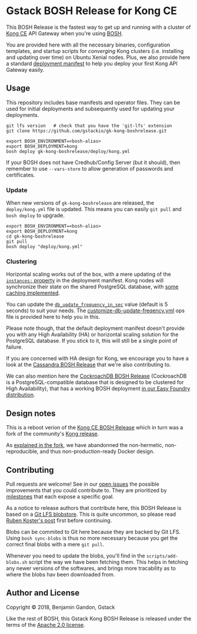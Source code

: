 # Gstack BOSH Release for Kong CE

This BOSH Release is the fastest way to get up and running with a cluster of
[Kong CE][kong_ce] API Gateway when you're using [BOSH][bosh_io].

You are provided here with all the necessary binaries, configuration
templates, and startup scripts for _converging_ Kong clusters (i.e. installing
and updating over time) on Ubuntu Xenial nodes. Plus, we also provide here a
standard [deployment manifest][depl_manifest] to help you deploy your first
Kong API Gateway easily.

[bosh_io]: https://bosh.io/
[kong_ce]: https://konghq.com/kong-community-edition/
[depl_manifest]: ./deploy/kong.yml



## Usage

This repository includes base manifests and operator files. They can be used
for initial deployments and subsequently used for updating your deployments.

```
git lfs version   # check that you have the 'git-lfs' extension
git clone https://github.com/gstackio/gk-kong-boshrelease.git

export BOSH_ENVIRONMENT=<bosh-alias>
export BOSH_DEPLOYMENT=kong
bosh deploy gk-kong-boshrelease/deploy/kong.yml
```

If your BOSH does not have Credhub/Config Server (but it should), then
remember to use `--vars-store` to allow generation of passwords and
certificates.



### Update

When new versions of `gk-kong-boshrelease` are released, the `deploy/kong.yml`
file is updated. This means you can easily `git pull` and `bosh deploy` to
upgrade.

```
export BOSH_ENVIRONMENT=<bosh-alias>
export BOSH_DEPLOYMENT=kong
cd gk-kong-boshrelease
git pull
bosh deploy "deploy/kong.yml"
```



### Clustering

Horizontal scaling works out of the box, with a mere updating of the
[`instances:` property][instances_prop] in the deployment manifest. Kong nodes
will synchronize their state on the shared PostgreSQL database, with
[some caching implemented][db_update_frequency_doc].

You can update the [`db_update_frequency_in_sec`][db_update_frequency_prop]
value (default is 5 seconds) to suit your needs.
The [customize-db-update-freqency.yml][db_update_freqency_ops_file] ops file
is provided here to help you in this.

Please note though, that the default deployment manifest doesn't provide you
with any High Availability (HA) or horizontal scaling solution for the
PostgreSQL database. If you stick to it, this will still be a single point of
failure.

If you are concerned with HA design for Kong, we encourage you to have a look
at the [Cassandra BOSH Release][cassandra_release] that we're also
contributing to.

We can also mention here the [CockroachDB BOSH Release][cockroachdb_release]
(CockroachDB is a PostgreSQL-compatible database that is designed to be
clustered for High Availability), that has a working BOSH deployment
[in our Easy Foundry distribution][cockroachdb_gbe_spec].

[instances_prop]: ./deploy/kong.yml#L6
[db_update_frequency_doc]: https://docs.konghq.com/0.14.x/clustering/#1-db_update_frequency-default-5s
[db_update_frequency_prop]: ./jobs/kong/spec#L132-L144
[db_update_freqency_ops_file]: ./deploy/operators/customize-db-update-freqency.yml
[cassandra_release]: https://github.com/orange-cloudfoundry/cassandra-boshrelease
[cockroachdb_release]: https://github.com/cppforlife/cockroachdb-release
[cockroachdb_gbe_spec]: https://github.com/gstackio/gstack-bosh-environment/blob/master/deployments/cockroachdb/conf/spec.yml



## Design notes

This is a reboot verion of the [Kong CE BOSH Release][kong_ce_release] which
in turn was a fork of the community's [Kong release][kong_release].

As [explained in the fork][design_notes], we have abandonned the non-hermetic,
non-reproducible, and thus non-production-ready Docker design.

[kong_ce_release]: https://github.com/gstackio/kong-ce-boshrelease
[kong_release]: https://github.com/cloudfoundry-community/kong-boshrelease
[design_notes]: https://github.com/gstackio/kong-ce-boshrelease#design-notes



## Contributing

Pull requests are welcome! See in our [open issues](./issues) the possible
improvements that you could contribute to. They are prioritized by
[milestones](./milestones) that each expose a specific goal.

As a notice to release authors that contribute here, this BOSH Release is
based on a [Git LFS blobstore][git-lfs-blobstore]. This is quite uncommon, so
please read [Ruben Koster's post][git-lfs-blobstore] first before continuing.

Blobs can be commited to Git here because they are backed by Git LFS. Using
`bosh sync-blobs` is thus no more necessary because you get the correct final
blobs with a mere `git pull`.

Whenever you need to update the blobs, you'll find in the
`scripts/add-blobs.sh` script the way we have been fetching them. This helps
in fetching any newer versions of the softwares, and brings more tracability
as to where the blobs hav been downloaded from.

[git-lfs-blobstore]: https://starkandwayne.com/blog/bosh-releases-with-git-lfs/



## Author and License

Copyright © 2018, Benjamin Gandon, Gstack

Like the rest of BOSH, this Gstack Kong BOSH Release is released under the
terms of the [Apache 2.0 license](http://www.apache.org/licenses/LICENSE-2.0).
